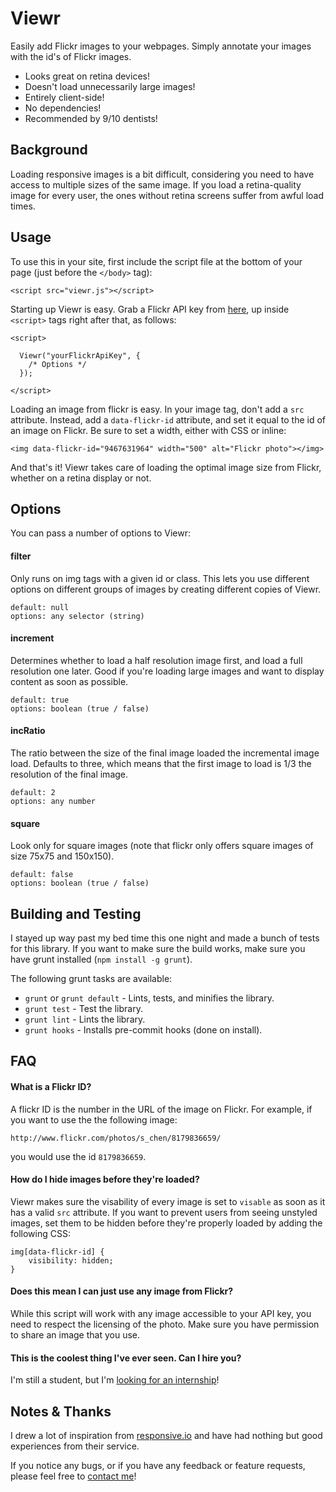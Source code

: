 Viewr
=====

Easily add Flickr images to your webpages. 
Simply annotate your images with the id's of Flickr images.

 * Looks great on retina devices!
 * Doesn't load unnecessarily large images! 
 * Entirely client-side!
 * No dependencies!
 * Recommended by 9/10 dentists!


Background
----------

Loading responsive images is a bit difficult, considering you need to have 
access to multiple sizes of the same image. If you load a retina-quality image
for every user, the ones without retina screens suffer from awful load times. 

Usage
-----

To use this in your site, first include the script file at the bottom of your 
page (just before the ```</body>``` tag):

    <script src="viewr.js"></script>

Starting up Viewr is easy. Grab a Flickr API key from [here][4], up 
inside ```<script>``` tags right after that, as follows: 
    
    <script>
    
      Viewr("yourFlickrApiKey", {
        /* Options */  
      });
    
    </script>


Loading an image from flickr is easy. In your image tag, don't add a ```src``` 
attribute. Instead, add a  ```data-flickr-id``` attribute, and set it equal to 
the id of an image on Flickr. Be sure to set a width, either with CSS or inline:

    <img data-flickr-id="9467631964" width="500" alt="Flickr photo"></img>

And that's it! Viewr takes care of loading the optimal image size from Flickr, 
whether on a retina display or not.


Options
-------

You can pass a number of options to Viewr:

#### filter ####
Only runs on img tags with a given id or class. This lets you use different
options on different groups of images by creating different copies of Viewr.

    default: null
    options: any selector (string)

#### increment ####
Determines whether to load a half resolution image first, and load a full 
resolution one later. Good if you're loading large images and want to display 
content as soon as possible.
    
    default: true
    options: boolean (true / false)

#### incRatio ####
The ratio between the size of the final image loaded the incremental image load. 
Defaults to three, which means that the first image to load is 1/3 the 
resolution of the final image. 

    default: 2 
    options: any number

#### square ####
Look only for square images (note that flickr only offers square images of size 
75x75 and 150x150).

    default: false
    options: boolean (true / false)


Building and Testing
--------------------

I stayed up way past my bed time this one night and made a bunch of tests for 
this library. If you want to make sure the build works, make sure you have 
grunt installed (```npm install -g grunt```).

The following grunt tasks are available: 

 * ```grunt``` or ```grunt default``` - Lints, tests, and minifies the library.
 * ```grunt test``` - Test the library.
 * ```grunt lint``` - Lints the library.
 * ```grunt hooks``` - Installs pre-commit hooks (done on install).


FAQ
-----

#### What is a Flickr ID? ####

A flickr ID is the number in the URL of the image on Flickr. For example, if
you want to use the the following image:

    http://www.flickr.com/photos/s_chen/8179836659/

you would use the id ```8179836659```.


#### How do I hide images before they're loaded? ####

Viewr makes sure the visability of every image is set to ```visable``` as soon 
as it has a valid ```src``` attribute. If you want to prevent users from 
seeing unstyled images, set them to be hidden before they're properly loaded by
 adding the following CSS:

    img[data-flickr-id] {
        visibility: hidden;
    }

#### Does this mean I can just use any image from Flickr? ####

While this script will work with any image accessible to your API key, you need
to respect the licensing of the photo. Make sure you have permission to share 
an image that you use. 


#### This is the coolest thing I've ever seen. Can I hire you? ####

I'm still a student, but I'm [looking for an internship][2]! 


Notes & Thanks
--------------

I drew a lot of inspiration from [responsive.io][1] and have had nothing but 
good experiences from their service. 

If you notice any bugs, or if you have any feedback or feature requests, please
feel free to [contact me][2]!


[1]: https://responsive.io/
[2]: http://technoheads.org/about/
[4]: http://www.flickr.com/services/api/misc.api_keys.html
